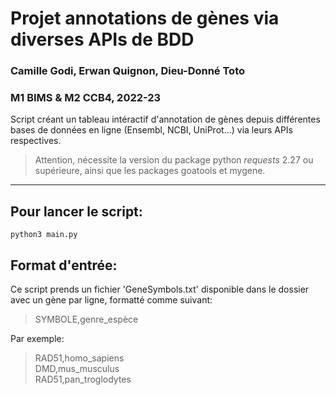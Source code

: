 # Projet annotations de gènes via diverses APIs de BDD
### Camille Godi, Erwan Quignon, Dieu-Donné Toto  
### M1 BIMS & M2 CCB4, 2022-23

Script créant un tableau intéractif d'annotation de gènes depuis différentes bases de données en ligne (Ensembl, NCBI, UniProt...) via leurs APIs respectives.  

> Attention, nécessite la version du package python *requests* 2.27 ou supérieure, ainsi que les packages goatools et mygene.

---

## Pour lancer le script:
```python3 main.py```

## Format d'entrée:
Ce script prends un fichier 'GeneSymbols.txt' disponible dans le dossier avec un gène par ligne, formatté comme suivant:
> SYMBOLE,genre_espèce  

Par exemple: 
> RAD51,homo_sapiens  
> DMD,mus_musculus  
> RAD51,pan_troglodytes  
